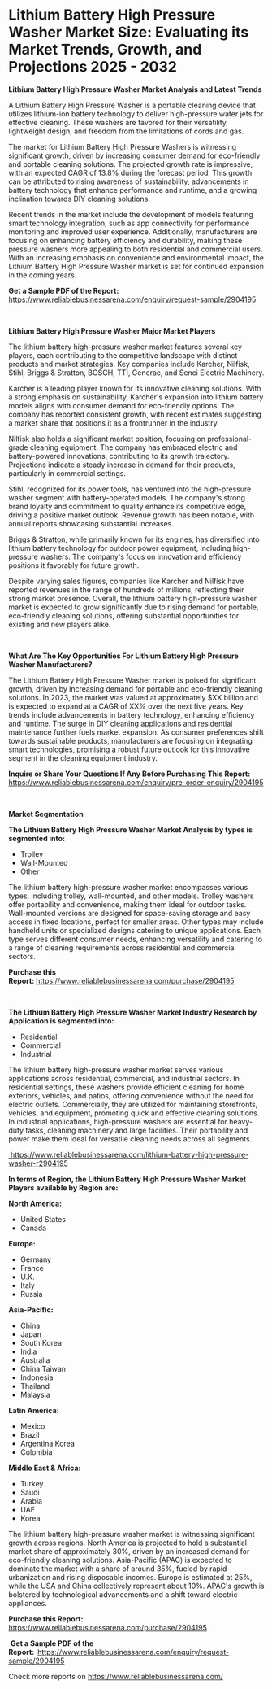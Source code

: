 <p><h1>Lithium Battery High Pressure Washer Market Size: Evaluating its Market Trends, Growth, and Projections 2025 - 2032</h1></p><p><strong>Lithium Battery High Pressure Washer Market Analysis and Latest Trends</strong></p>
<p><p>A Lithium Battery High Pressure Washer is a portable cleaning device that utilizes lithium-ion battery technology to deliver high-pressure water jets for effective cleaning. These washers are favored for their versatility, lightweight design, and freedom from the limitations of cords and gas. </p><p>The market for Lithium Battery High Pressure Washers is witnessing significant growth, driven by increasing consumer demand for eco-friendly and portable cleaning solutions. The projected growth rate is impressive, with an expected CAGR of 13.8% during the forecast period. This growth can be attributed to rising awareness of sustainability, advancements in battery technology that enhance performance and runtime, and a growing inclination towards DIY cleaning solutions. </p><p>Recent trends in the market include the development of models featuring smart technology integration, such as app connectivity for performance monitoring and improved user experience. Additionally, manufacturers are focusing on enhancing battery efficiency and durability, making these pressure washers more appealing to both residential and commercial users. With an increasing emphasis on convenience and environmental impact, the Lithium Battery High Pressure Washer market is set for continued expansion in the coming years.</p></p>
<p><strong>Get a Sample PDF of the Report:&nbsp;</strong> <a href="https://www.reliablebusinessarena.com/enquiry/request-sample/2904195?utm_campaign=3354&utm_medium=2&utm_source=Github&utm_content=ia&utm_term=11032025&utm_id=lithium-battery-high-pressure-washer">https://www.reliablebusinessarena.com/enquiry/request-sample/2904195</a></p>
<p>&nbsp;</p>
<p><strong>Lithium Battery High Pressure Washer Major Market Players</strong></p>
<p><p>The lithium battery high-pressure washer market features several key players, each contributing to the competitive landscape with distinct products and market strategies. Key companies include Karcher, Nilfisk, Stihl, Briggs & Stratton, BOSCH, TTI, Generac, and Senci Electric Machinery.</p><p>Karcher is a leading player known for its innovative cleaning solutions. With a strong emphasis on sustainability, Karcher's expansion into lithium battery models aligns with consumer demand for eco-friendly options. The company has reported consistent growth, with recent estimates suggesting a market share that positions it as a frontrunner in the industry.</p><p>Nilfisk also holds a significant market position, focusing on professional-grade cleaning equipment. The company has embraced electric and battery-powered innovations, contributing to its growth trajectory. Projections indicate a steady increase in demand for their products, particularly in commercial settings.</p><p>Stihl, recognized for its power tools, has ventured into the high-pressure washer segment with battery-operated models. The company's strong brand loyalty and commitment to quality enhance its competitive edge, driving a positive market outlook. Revenue growth has been notable, with annual reports showcasing substantial increases.</p><p>Briggs & Stratton, while primarily known for its engines, has diversified into lithium battery technology for outdoor power equipment, including high-pressure washers. The company's focus on innovation and efficiency positions it favorably for future growth.</p><p>Despite varying sales figures, companies like Karcher and Nilfisk have reported revenues in the range of hundreds of millions, reflecting their strong market presence. Overall, the lithium battery high-pressure washer market is expected to grow significantly due to rising demand for portable, eco-friendly cleaning solutions, offering substantial opportunities for existing and new players alike.</p></p>
<p>&nbsp;</p>
<p><strong>What Are The Key Opportunities For Lithium Battery High Pressure Washer Manufacturers?</strong></p>
<p><p>The Lithium Battery High Pressure Washer market is poised for significant growth, driven by increasing demand for portable and eco-friendly cleaning solutions. In 2023, the market was valued at approximately $XX billion and is expected to expand at a CAGR of XX% over the next five years. Key trends include advancements in battery technology, enhancing efficiency and runtime. The surge in DIY cleaning applications and residential maintenance further fuels market expansion. As consumer preferences shift towards sustainable products, manufacturers are focusing on integrating smart technologies, promising a robust future outlook for this innovative segment in the cleaning equipment industry.</p></p>
<p><strong>Inquire or Share Your Questions If Any Before Purchasing This Report:</strong> <a href="https://www.reliablebusinessarena.com/enquiry/pre-order-enquiry/2904195?utm_campaign=3354&utm_medium=2&utm_source=Github&utm_content=ia&utm_term=11032025&utm_id=lithium-battery-high-pressure-washer">https://www.reliablebusinessarena.com/enquiry/pre-order-enquiry/2904195</a></p>
<p>&nbsp;</p>
<p><strong>Market Segmentation</strong></p>
<p><strong>The Lithium Battery High Pressure Washer Market Analysis by types is segmented into:</strong></p>
<p><ul><li>Trolley</li><li>Wall-Mounted</li><li>Other</li></ul></p>
<p><p>The lithium battery high-pressure washer market encompasses various types, including trolley, wall-mounted, and other models. Trolley washers offer portability and convenience, making them ideal for outdoor tasks. Wall-mounted versions are designed for space-saving storage and easy access in fixed locations, perfect for smaller areas. Other types may include handheld units or specialized designs catering to unique applications. Each type serves different consumer needs, enhancing versatility and catering to a range of cleaning requirements across residential and commercial sectors.</p></p>
<p><strong>Purchase this Report:&nbsp;</strong><a href="https://www.reliablebusinessarena.com/purchase/2904195?utm_campaign=3354&utm_medium=2&utm_source=Github&utm_content=ia&utm_term=11032025&utm_id=lithium-battery-high-pressure-washer">https://www.reliablebusinessarena.com/purchase/2904195</a></p>
<p>&nbsp;</p>
<p><strong>The Lithium Battery High Pressure Washer Market Industry Research by Application is segmented into:</strong></p>
<p><ul><li>Residential</li><li>Commercial</li><li>Industrial</li></ul></p>
<p><p>The lithium battery high-pressure washer market serves various applications across residential, commercial, and industrial sectors. In residential settings, these washers provide efficient cleaning for home exteriors, vehicles, and patios, offering convenience without the need for electric outlets. Commercially, they are utilized for maintaining storefronts, vehicles, and equipment, promoting quick and effective cleaning solutions. In industrial applications, high-pressure washers are essential for heavy-duty tasks, cleaning machinery and large facilities. Their portability and power make them ideal for versatile cleaning needs across all segments.</p></p>
<p><a href="https://www.reliablebusinessarena.com/lithium-battery-high-pressure-washer-r2904195?utm_campaign=3354&utm_medium=2&utm_source=Github&utm_content=ia&utm_term=11032025&utm_id=lithium-battery-high-pressure-washer">&nbsp;https://www.reliablebusinessarena.com/lithium-battery-high-pressure-washer-r2904195</a></p>
<p><strong>In terms of Region, the Lithium Battery High Pressure Washer Market Players available by Region are:</strong></p>
<p>
    <p> <strong> North America: </strong>
        <ul>
            <li>United States</li>
            <li>Canada</li>
        </ul>
        </p> 
    <p> <strong> Europe: </strong>
        <ul>
            <li>Germany</li>
            <li>France</li>
            <li>U.K.</li>
            <li>Italy</li>
            <li>Russia</li>
        </ul>
        </p> 
    <p> <strong> Asia-Pacific: </strong>
        <ul>
            <li>China</li>
            <li>Japan</li>
            <li>South Korea</li>
            <li>India</li>
            <li>Australia</li>
            <li>China Taiwan</li>
            <li>Indonesia</li>
            <li>Thailand</li>
            <li>Malaysia</li>
        </ul>
        </p> 
    <p> <strong> Latin America: </strong>
        <ul>
            <li>Mexico</li>
            <li>Brazil</li>
            <li>Argentina Korea</li>
            <li>Colombia</li>
        </ul>
        </p> 
    <p> <strong> Middle East & Africa: </strong>
        <ul>
            <li>Turkey</li>
            <li>Saudi</li>
            <li>Arabia</li>
            <li>UAE</li>
            <li>Korea</li>
        </ul>
    </p>
    </p>
<p><p>The lithium battery high-pressure washer market is witnessing significant growth across regions. North America is projected to hold a substantial market share of approximately 30%, driven by an increased demand for eco-friendly cleaning solutions. Asia-Pacific (APAC) is expected to dominate the market with a share of around 35%, fueled by rapid urbanization and rising disposable incomes. Europe is estimated at 25%, while the USA and China collectively represent about 10%. APAC's growth is bolstered by technological advancements and a shift toward electric appliances.</p></p>
<p><strong>Purchase this Report: </strong><a href="https://www.reliablebusinessarena.com/purchase/2904195?utm_campaign=3354&utm_medium=2&utm_source=Github&utm_content=ia&utm_term=11032025&utm_id=lithium-battery-high-pressure-washer">https://www.reliablebusinessarena.com/purchase/2904195</a></p>
<p>&nbsp;<strong>Get a Sample PDF of the Report:&nbsp;&nbsp;</strong><a href="https://www.reliablebusinessarena.com/enquiry/request-sample/2904195?utm_campaign=3354&utm_medium=2&utm_source=Github&utm_content=ia&utm_term=11032025&utm_id=lithium-battery-high-pressure-washer">https://www.reliablebusinessarena.com/enquiry/request-sample/2904195</a></p>
<p><strong></strong></p>
<p>Check more reports on <a href="https://www.reliablebusinessarena.com/?utm_campaign=3354&utm_medium=2&utm_source=Github&utm_content=ia&utm_term=11032025&utm_id=lithium-battery-high-pressure-washer">https://www.reliablebusinessarena.com/</a></p>